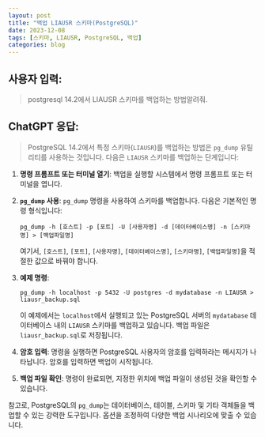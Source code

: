```yaml
---
layout: post
title: "백업 LIAUSR 스키마(PostgreSQL)"
date: 2023-12-08
tags: [스키마, LIAUSR, PostgreSQL, 백업]
categories: blog
---
```


## 사용자 입력:
> postgresql 14.2에서 LIAUSR 스키마를 백업하는 방법알려줘.

## ChatGPT 응답:
> PostgreSQL 14.2에서 특정 스키마(`LIAUSR`)를 백업하는 방법은 `pg_dump` 유틸리티를 사용하는 것입니다. 다음은 `LIAUSR` 스키마를 백업하는 단계입니다:

1. **명령 프롬프트 또는 터미널 열기**: 백업을 실행할 시스템에서 명령 프롬프트 또는 터미널을 엽니다.

2. **`pg_dump` 사용**: `pg_dump` 명령을 사용하여 스키마를 백업합니다. 다음은 기본적인 명령 형식입니다:

   ```
   pg_dump -h [호스트] -p [포트] -U [사용자명] -d [데이터베이스명] -n [스키마명] > [백업파일명]
   ```

   여기서, `[호스트]`, `[포트]`, `[사용자명]`, `[데이터베이스명]`, `[스키마명]`, `[백업파일명]`을 적절한 값으로 바꿔야 합니다.

3. **예제 명령**:
   ```
   pg_dump -h localhost -p 5432 -U postgres -d mydatabase -n LIAUSR > liausr_backup.sql
   ```

   이 예제에서는 `localhost`에서 실행되고 있는 PostgreSQL 서버의 `mydatabase` 데이터베이스 내의 `LIAUSR` 스키마를 백업하고 있습니다. 백업 파일은 `liausr_backup.sql`로 저장됩니다.

4. **암호 입력**: 명령을 실행하면 PostgreSQL 사용자의 암호를 입력하라는 메시지가 나타납니다. 암호를 입력하면 백업이 시작됩니다.

5. **백업 파일 확인**: 명령이 완료되면, 지정한 위치에 백업 파일이 생성된 것을 확인할 수 있습니다.

참고로, PostgreSQL의 `pg_dump`는 데이터베이스, 테이블, 스키마 및 기타 객체들을 백업할 수 있는 강력한 도구입니다. 옵션을 조정하여 다양한 백업 시나리오에 맞출 수 있습니다.

